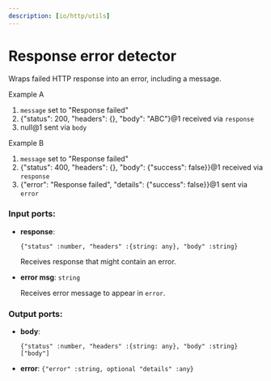 ```yaml
---
description: [io/http/utils]
---
```


# Response error detector

Wraps failed HTTP response into an error, including a message.

Example A
1. `message` set to "Response failed"
2. {"status": 200, "headers": {}, "body": "ABC"}@1 received via `response`
3. null@1 sent via `body`

Example B
1. `message` set to "Response failed"
2. {"status": 400, "headers": {}, "body": {"success": false}}@1 received via `response`
3. {"error": "Response failed", "details": {"success": false}}@1 sent via `error`

### Input ports:

* __response__: 
    ```
    {"status" :number, "headers" :{string: any}, "body" :string}
    ```

    Receives response that might contain an error.


* __error msg__: ` string `

    Receives error message to appear in `error`.

### Output ports:

* __body__: 
    ```
    {"status" :number, "headers" :{string: any}, "body" :string}["body"]
    ```


* __error__: ` {"error" :string, optional "details" :any} `

